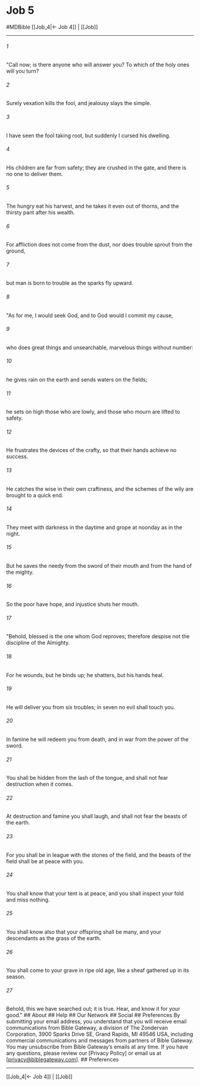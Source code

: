 # Job 5
#MDBible
[[Job_4|← Job 4]] | [[Job]]

***






###### 1 


"Call now; is there anyone who will answer you? To which of the holy ones will you turn? 





###### 2 


Surely vexation kills the fool, and jealousy slays the simple. 





###### 3 


I have seen the fool taking root, but suddenly I cursed his dwelling. 





###### 4 


His children are far from safety; they are crushed in the gate, and there is no one to deliver them. 





###### 5 


The hungry eat his harvest, and he takes it even out of thorns, and the thirsty pant after his wealth. 





###### 6 


For affliction does not come from the dust, nor does trouble sprout from the ground, 





###### 7 


but man is born to trouble as the sparks fly upward. 





###### 8 


"As for me, I would seek God, and to God would I commit my cause, 





###### 9 


who does great things and unsearchable, marvelous things without number: 





###### 10 


he gives rain on the earth and sends waters on the fields; 





###### 11 


he sets on high those who are lowly, and those who mourn are lifted to safety. 





###### 12 


He frustrates the devices of the crafty, so that their hands achieve no success. 





###### 13 


He catches the wise in their own craftiness, and the schemes of the wily are brought to a quick end. 





###### 14 


They meet with darkness in the daytime and grope at noonday as in the night. 





###### 15 


But he saves the needy from the sword of their mouth and from the hand of the mighty. 





###### 16 


So the poor have hope, and injustice shuts her mouth. 





###### 17 


"Behold, blessed is the one whom God reproves; therefore despise not the discipline of the Almighty. 





###### 18 


For he wounds, but he binds up; he shatters, but his hands heal. 





###### 19 


He will deliver you from six troubles; in seven no evil shall touch you. 





###### 20 


In famine he will redeem you from death, and in war from the power of the sword. 





###### 21 


You shall be hidden from the lash of the tongue, and shall not fear destruction when it comes. 





###### 22 


At destruction and famine you shall laugh, and shall not fear the beasts of the earth. 





###### 23 


For you shall be in league with the stones of the field, and the beasts of the field shall be at peace with you. 





###### 24 


You shall know that your tent is at peace, and you shall inspect your fold and miss nothing. 





###### 25 


You shall know also that your offspring shall be many, and your descendants as the grass of the earth. 





###### 26 


You shall come to your grave in ripe old age, like a sheaf gathered up in its season. 





###### 27 


Behold, this we have searched out; it is true. Hear, and know it for your good." ## About ## Help ## Our Network ## Social ## Preferences By submitting your email address, you understand that you will receive email communications from Bible Gateway, a division of The Zondervan Corporation, 3900 Sparks Drive SE, Grand Rapids, MI 49546 USA, including commercial communications and messages from partners of Bible Gateway. You may unsubscribe from Bible Gateway&rsquo;s emails at any time. If you have any questions, please review our [Privacy Policy] or email us at [privacy@biblegateway.com]. ## Preferences

***

[[Job_4|← Job 4]] | [[Job]]
